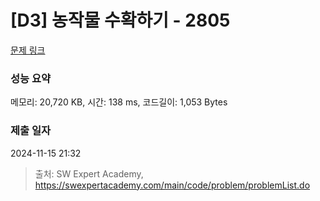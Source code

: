 # [D3] 농작물 수확하기 - 2805 

[문제 링크](https://swexpertacademy.com/main/code/problem/problemDetail.do?contestProbId=AV7GLXqKAWYDFAXB) 

### 성능 요약

메모리: 20,720 KB, 시간: 138 ms, 코드길이: 1,053 Bytes

### 제출 일자

2024-11-15 21:32



> 출처: SW Expert Academy, https://swexpertacademy.com/main/code/problem/problemList.do